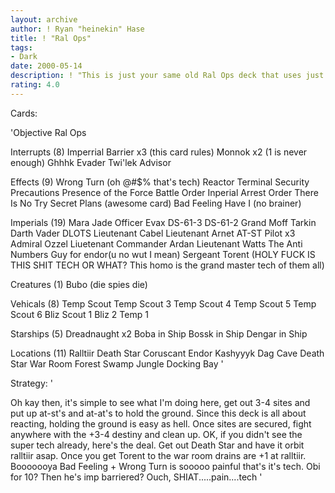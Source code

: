 ```yaml
---
layout: archive
author: ! Ryan "heinekin" Hase
title: ! "Ral Ops"
tags:
- Dark
date: 2000-05-14
description: ! "This is just your same old Ral Ops deck that uses just 4 sites to get up and running before battling elsewhere to cause some major damage."
rating: 4.0
---
```

Cards: 

'Objective
Ral Ops

Interrupts (8)
Imperrial Barrier x3 (this card rules)
Monnok x2 (1 is never enough)
Ghhhk
Evader
Twi'lek Advisor

Effects (9)
Wrong Turn (oh @#$% that's tech)
Reactor Terminal
Security Precautions
Presence of the Force
Battle Order
Inperial Arrest Order
There Is No Try
Secret Plans (awesome card)
Bad Feeling Have I (no brainer)

Imperials (19)
Mara Jade
Officer Evax
DS-61-3
DS-61-2
Grand Moff Tarkin
Darth Vader
DLOTS
Lieutenant Cabel
Lieutenant Arnet
AT-ST Pilot x3
Admiral Ozzel
Liuetenant Commander Ardan
Lieutenant Watts
The Anti Numbers Guy for endor(u no wut I mean)
Sergeant Torent (HOLY FUCK IS THIS SHIT TECH OR WHAT?  This homo is the grand master tech of them all)

Creatures (1)
Bubo (die spies die)

Vehicals (8)
Temp Scout
Temp Scout 3
Temp Scout 4
Temp Scout 5
Temp Scout 6
Bliz Scout 1
Bliz 2
Temp 1

Starships (5)
Dreadnaught x2
Boba in Ship
Bossk in Ship
Dengar in Ship

Locations (11)
Ralltiir
Death Star
Coruscant
Endor
Kashyyyk
Dag Cave
Death Star War Room
Forest
Swamp
Jungle
Docking Bay
'

Strategy: '

Oh kay then, it's simple to see what I'm doing here, get out 3-4 sites and put up at-st's and at-at's to hold the ground.  Since this deck is all about reacting, holding the ground is easy as hell.	Once sites are secured, fight anywhere with the +3-4 destiny and clean up.  OK, if you didn't see the super tech already, here's the deal.  Get out Death Star and have it orbit ralltiir asap.  Once you get Torent to the war room drains are +1 at ralltiir.  Booooooya  Bad Feeling + Wrong Turn is sooooo painful that's it's tech.  Obi for 10?  Then he's imp barriered?  Ouch, SHIAT.....pain....tech
'